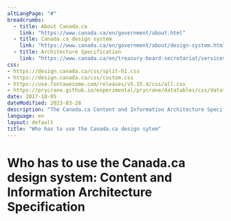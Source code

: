 ```yaml
---
altLangPage: "#"
breadcrumbs:
  - title: About Canada.ca
    link: "https://www.canada.ca/en/government/about.html"
  - title: Canada.ca design system
    link: "https://www.canada.ca/en/government/about/design-system.html"
  - title: Architecture Specification
    link: "https://www.canada.ca/en/treasury-board-secretariat/services/government-communications/canada-content-information-architecture-specification.html"
css:
- https://design.canada.ca/css/split-h1.css
- https://design.canada.ca/css/custom.css
- https://use.fontawesome.com/releases/v5.15.4/css/all.css
- https://prycrane.github.io/experimental/prycrane/datatables/css/datatables-fun.css
date: 2017-10-05
dateModified: 2023-03-28
description: "The Canada.ca Content and Information Architecture Specification states who has to use the Canada.ca design system.  It also describes out-of-scope situations."
language: en
layout: default
title: "Who has to use the Canada.ca design sytem"
---
```

<h1 property="name" id="wb-cont" dir="ltr"><span class="stacked"><span>Who has to use the Canada.ca design system</span>: <span>Content and Information Architecture Specification</span></span></h1>
